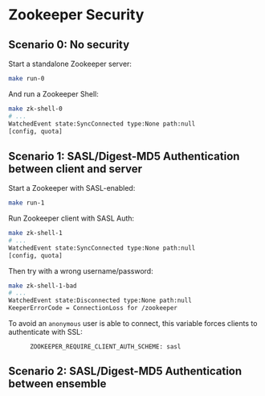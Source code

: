 # Zookeeper Security

## Scenario 0: No security

Start a standalone Zookeeper server:

```bash
make run-0
```

And run a Zookeeper Shell:

```bash
make zk-shell-0
# ...
WatchedEvent state:SyncConnected type:None path:null
[config, quota]
```

## Scenario 1: SASL/Digest-MD5 Authentication between client and server

Start a Zookeeper with SASL-enabled:

```bash
make run-1
```

Run Zookeeper client with SASL Auth:

```bash
make zk-shell-1
# ...
WatchedEvent state:SyncConnected type:None path:null
[config, quota]
```

Then try with a wrong username/password:

```bash
make zk-shell-1-bad
# ...
WatchedEvent state:Disconnected type:None path:null
KeeperErrorCode = ConnectionLoss for /zookeeper
```

To avoid an `anonymous` user is able to connect, this variable forces clients to authenticate with SSL:

```
      ZOOKEEPER_REQUIRE_CLIENT_AUTH_SCHEME: sasl
```

## Scenario 2: SASL/Digest-MD5 Authentication between ensemble


